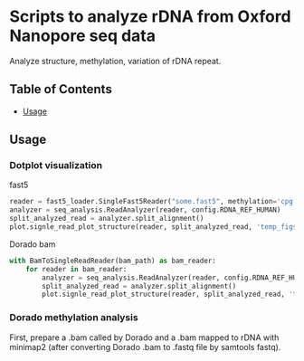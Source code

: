 # Scripts to analyze rDNA from Oxford Nanopore seq data

Analyze structure, methylation, variation of rDNA repeat.

## Table of Contents

- [Usage](#usage)

## Usage

### Dotplot visualization
fast5
```python
reader = fast5_loader.SingleFast5Reader("some.fast5", methylation='cpg')
analyzer = seq_analysis.ReadAnalyzer(reader, config.RDNA_REF_HUMAN)
split_analyzed_read = analyzer.split_alignment()
plot.signle_read_plot_structure(reader, split_analyzed_read, 'temp_figs_dir/', met=True, pdf=False)
```
Dorado bam
```python
with BamToSingleReadReader(bam_path) as bam_reader:
    for reader in bam_reader:
        analyzer = seq_analysis.ReadAnalyzer(reader, config.RDNA_REF_HUMAN)
        split_analyzed_read = analyzer.split_alignment()
        plot.signle_read_plot_structure(reader, split_analyzed_read, 'temp_figs_dir/', met=True, pdf=False)
```

### Dorado methylation analysis
First, prepare a .bam called by Dorado and a .bam mapped to rDNA with minimap2 (after converting Dorado .bam to .fastq file by samtools fastq).